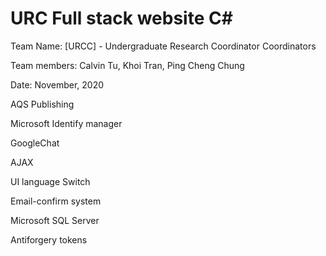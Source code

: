 # URC Full stack website C#
Team Name:     [URCC] - Undergraduate Research Coordinator Coordinators

Team members:  Calvin Tu, Khoi Tran, Ping Cheng Chung

Date:          November, 2020


AQS Publishing

Microsoft Identify manager

GoogleChat

AJAX

UI language Switch

Email-confirm system

Microsoft SQL Server

Antiforgery tokens
